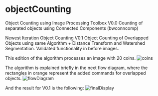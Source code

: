 # objectCounting
Object Counting using Image Processing Toolbox
V0.0 Counting of separated objects using Connected Components (bwconncomp)

Newest Iteration
Object Counting 
V0.1 Object Counting of Overlapped Objects using same Algorithm + Distance Transform and Watershed Segmentation. Validated functionality in before images.

This edition of the algorithm processes an image with 20 coins.
![coins](https://github.com/user-attachments/assets/bf452ece-a82b-4d5f-bf71-78d9f94bb3a0)

The algorithm is explained briefly in the next flow diagram, where the rectangles in orange represent the added commands for overlapped objects.
![flowDiagram](https://github.com/user-attachments/assets/f3423f77-a4c3-448e-8115-585570bc8a90)


And the result for V0.1 is the following: 
![finalDisplay](https://github.com/user-attachments/assets/ee1d7915-79c5-4389-af71-b6b06136f5b2)


